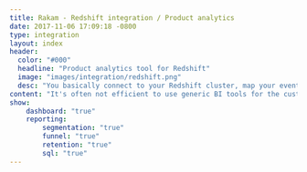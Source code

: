 ```yaml
---
title: Rakam - Redshift integration / Product analytics
date: 2017-11-06 17:09:18 -0800
type: integration
layout: index
header:
  color: "#000"
  headline: "Product analytics tool for Redshift"
  image: "images/integration/redshift.png"
  desc: "You basically connect to your Redshift cluster, map your event data and build interactive reporting user interfaces."
content: "It's often not efficient to use generic BI tools for the customer event data because event data has different semantics. You usually want to run ad-hoc funnel, retention and segmentation queries, label your event types and share them internally which is not convenient in generic BI tools. That's why we created Rakam for just the product event data. Rakam answers these questions in a seamless way and lets you drill-down these metrics so that you can understand how your users are behaving."
show:
    dashboard: "true"
    reporting:
        segmentation: "true"
        funnel: "true"
        retention: "true"
        sql: "true"
---
```

